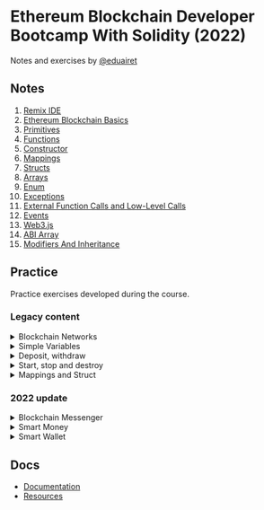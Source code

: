 # Ethereum Blockchain Developer Bootcamp With Solidity (2022)

Notes and exercises by [@eduairet](https://github.com/eduairet)

## Notes

1. [Remix IDE](./notes/remix.md)
2. [Ethereum Blockchain Basics](./notes/blockchain-basics.md)
3. [Primitives](./notes/primitives.md)
4. [Functions](./notes/functions.md)
5. [Constructor](./notes/constructor.md)
6. [Mappings](./notes/mappings.md)
7. [Structs](./notes/structs.md)
8. [Arrays](./notes/arrays.md)
9. [Enum](./notes/enum.md)
10. [Exceptions](./notes/exceptions.md)
11. [External Function Calls and Low-Level Calls](./notes/low-level-calls.md)
12. [Events](./notes/events.md)
13. [Web3.js](./notes/web3-js.md)
14. [ABI Array](./notes/abi.md)
15. [Modifiers And Inheritance](./notes/modifiers-inheritance.md)

## Practice

Practice exercises developed during the course.

### Legacy content

<details>
  <summary>Blockchain Networks</summary>

-   #### [FirstSmartContract.sol](./contracts/FirstSmartContract.sol)

    -   JavaScript VM(London) deploy 0xd9145CCE52D386f254917e481eB44e9943F39138
        ![JavaScript VM](./util/images/javaScriptVM.png)
    -   Deployment: [0x8346f00379d30Dc3bf7D069C96a65ec6B30ac0EF](https://ropsten.etherscan.io/address/0x8346f00379d30Dc3bf7D069C96a65ec6B30ac0EF)
    -   Web3 Provider deployment 0x3dc61BFDa63a4FbA5C9bB5C20a99c97cecb90a9a
        ![JavaScript VM](./util/images/web3provider.png)

</details>

<details>
  <summary>Simple Variables</summary>

-   #### [Variables.sol](./contracts/Variables.sol)
-   #### [RollOver7.sol](./contracts/RollOver7.sol)
-   #### [RollOver8.sol](./contracts/RollOver8.sol)

</details>

<details>
  <summary>Deposit, withdraw</summary>

-   #### [SendMoneyExample.sol](./contracts/SendMoneyExample.sol)

</details>

<details>
  <summary>Start, stop and destroy</summary>

-   #### [StartStopUpdateExample.sol](./contracts/StartStopUpdateExample.sol)

</details>

<details>
  <summary>Mappings and Struct</summary>

-   #### [SimpleMappingExample.sol](./contracts/SimpleMappingExample.sol)
-   #### [MappingStructExample.sol](./contracts/MappingStructExample.sol)

</details>

### 2022 update

<details>
  <summary>Blockchain Messenger</summary>

-   #### [BlockchainMessenger.sol](./contracts/BlockchainMessenger.sol)

    -   [Reference](https://ethereum-blockchain-developer.com/2022-02-solidity-basics-blockchain-messenger/10-the-blockchain-messenger/)

</details>

<details>
  <summary>Smart Money</summary>

-   #### [SmartMoney.sol](./contracts/SmartMoney.sol)

    -   Deployment: [0x3e3a243eCd1D7651D99c34A1E65f3f52Af0f3D0D](https://mumbai.polygonscan.com/address/0x3e3a243eCd1D7651D99c34A1E65f3f52Af0f3D0D)
    -   [Reference](https://ethereum-blockchain-developer.com/2022-03-deposit-withdrawals/11-the-smart-money-implementation/)

</details>

<details>
  <summary>Smart Wallet</summary>

-   #### [SmartWallet.sol](./contracts/SmartWallet.sol)

    -   Deployment: [0xA560bCF0cA02147a69B6C5338803a75bbe5C8121](https://mumbai.polygonscan.com/address/0xA560bCF0cA02147a69B6C5338803a75bbe5C8121)
    -   [Reference](https://ethereum-blockchain-developer.com/2022-04-smart-wallet/09-the-smart-contract-wallet/)

</details>

## Docs

-   [Documentation](https://ethereum-blockchain-developer.com/)
-   [Resources](https://docs.google.com/spreadsheets/d/1OO06RZ7vw8-Hij8ZxB68FaRYRtQEz3GifnLDNwW8sTs/edit#gid=1051902784)
